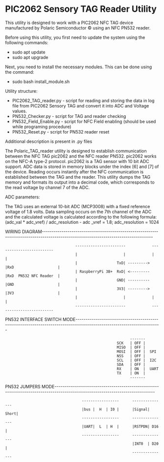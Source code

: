 # PIC2062 Sensory TAG Reader Utility

This utility is designed to work with a PIC2062 NFC TAG device manufactured by Polaric Semiconductor © using an NFC PN532 reader. 

Before using this utility, you first need to update the system using the following commands:

 - sudo apt update
 - sudo apt upgrade

Next, you need to install the necessary modules. This can be done using the command:

 - sudo bash install_module.sh

Utility structure:

 - PIC2062_TAG_reader.py - script for reading and storing the data in log file from PIC2062 Sensory TAG and convert it into ADC and Voltage values.
 - PN532_Checker.py - script for TAG and reader checking
 - PN532_Field_Enable.py - script for NFC Field enabling (should be used while programing procedure)
 - PN532_Reset.py - script for PN532 reader reset

Additional description is present in .py files

The Polaric_TAG_reader utility is designed to establish communication between the NFC TAG pic2062 and the NFC reader PN532.
pic2062 works on the NFC-A type-2 protocol.
pic2062 is a TAG sensor with 10 bit ADC support.
ADC data is stored in memory blocks under the index [6] and [7] of the device.
Reading occurs instantly after the NFC communication is established between the TAG and the reader.
This utility dumps the TAG memory and formats its output into a decimal code, which corresponds to the read voltage by channel 7 of the ADC.

ADC parameters:

The TAG uses an external 10-bit ADC (MCP3008) with a fixed reference voltage of 1.8 volts. 
Data sampling occurs on the 7th channel of the ADC and the calculated voltage is calculated according to the following formula:
(adc_val * adc_vref) / adc_resolution - adc _vref = 1.8; adc_resolution = 1024 

WIRING DIAGRAM--------------------------------------------------------------------------------------------------------------------------------------

                                    -----------------------            -------------------------
                                    |                     |            |                       |
                                    |                  TxD| ---------> |RxD                    |
                                    | RaspberryPi 3B+  RxD| <--------- |RxD  PN532 NFC Reader  |
                                    |                  GND| ---------- |GND                    |
                                    |                  3V3| ---------> |3V3                    |
                                    |                     |            |                       |
                                    -----------------------            -------------------------

PN532 INTERFACE SWITCH MODE-------------------------------------------------------------------------------------------------------------------------

                                                             -------
                                                       SCK   | OFF |
                                                       MISO  | OFF |  
                                                       MOSI  | OFF |  SPI
                                                       NSS   | OFF |  
                                                       SCL   | OFF |  I2C
                                                       SDA   | OFF |
                                                       RX    | ON  |  UART
                                                       TX    | ON  |
                                                             -------

PN532 JUMPERS MODE---------------------------------------------------------------------------------------------------------------------------------

                                       -----------------      ---------------
                                       |bus |  H  | I0 |      |Signal| Short|
                                       -----------------      ---------------
                                       |UART|  L  | H  |      |RSTPDN| D16  |
                                       -----------------      ---------------
                                                              |INT0  | D20  |
                                                              ---------------
